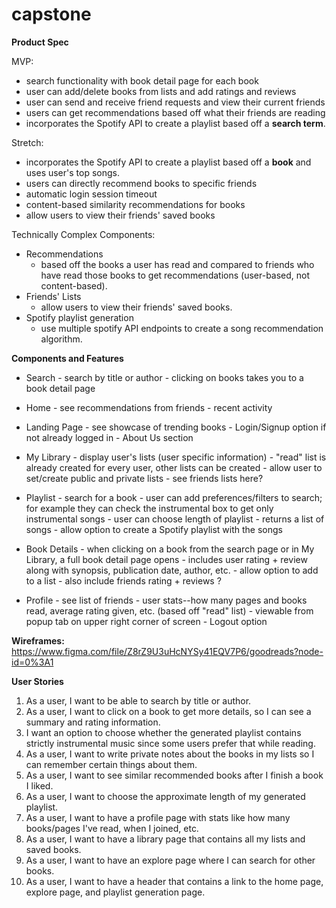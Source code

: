 # capstone

**Product Spec**

MVP:
 - search functionality with book detail page for each book
 - user can add/delete books from lists and add ratings and reviews
 - user can send and receive friend requests and view their current friends
 - users can get recommendations based off what their friends are reading
 - incorporates the Spotify API to create a playlist based off a **search term**.
 
Stretch:
 - incorporates the Spotify API to create a playlist based off a **book** and uses user's top songs.
 - users can directly recommend books to specific friends 
 - automatic login session timeout
 - content-based similarity recommendations for books
 - allow users to view their friends' saved books 

Technically Complex Components:
 - Recommendations
 	- based off the books a user has read and compared to friends who have read those books to get recommendations (user-based, not content-based).
 - Friends' Lists
 	- allow users to view their friends' saved books.
 - Spotify playlist generation
 	- use multiple spotify API endpoints to create a song recommendation algorithm.

**Components and Features**

 - Search
		 - search by title or author
		 - clicking on books takes you to a book detail page

 - Home
		 - see recommendations from friends
		 - recent activity
 - Landing Page
		 - see showcase of trending books
		 - Login/Signup option if not already logged in
		 - About Us section
 - My Library
		 - display user's lists (user specific information)
		 - "read" list is already created for every user, other lists can be created
		 - allow user to set/create public and private lists
		 - see friends lists here?
 - Playlist
		 - search for a book
		 - user can add preferences/filters to search; for example they can check the instrumental box to get only instrumental songs
		 - user can choose length of playlist
		 - returns a list of songs 
		 - allow option to create a Spotify playlist with the songs
 - Book Details
		 - when clicking on a book from the search page or in My Library, a full book detail page opens
		 - includes user rating + review along with synopsis, publication date, author, etc. 
		 - allow option to add to a list
		 - also include friends rating + reviews ?
 - Profile
		 - see list of friends
		 - user stats--how many pages and books read, average rating given, etc. (based off "read" list)
		 - viewable from popup tab on upper right corner of screen
		 - Logout option

**Wireframes:** https://www.figma.com/file/Z8rZ9U3uHcNYSy41EQV7P6/goodreads?node-id=0%3A1

**User Stories**

 1. As a user, I want to be able to search by title or author.
 2. As a user, I want to click on a book to get more details, so I can see a summary and rating information.
 3. I want an option to choose whether the generated playlist contains strictly instrumental music since some users prefer that while reading. 
 4. As a user, I want to write private notes about the books in my lists so I can remember certain things about them.
 5. As a user, I want to see similar recommended books after I finish a book I liked.
 6. As a user, I want to choose the approximate length of my generated playlist.
 7. As a user, I want to have a profile page with stats like how many books/pages I've read, when I joined, etc.
 8. As a user, I want to have a library page that contains all my lists and saved books.
 9. As a user, I want to have an explore page where I can search for other books.
 10. As a user, I want to have a header that contains a link to the home page, explore page, and playlist generation page.

